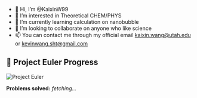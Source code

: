 - 👋 Hi, I’m @KaixinW99
- 👀 I’m interested in Theoretical CHEM/PHYS
- 🌱 I’m currently learning calculation on nanobubble
- 💞️ I’m looking to collaborate on anyone who like science
- 📫 You can contact me through my official email kaixin.wang@utah.edu or kevinwang.sht@gmail.com

<!---
KaixinW99/KaixinW99 is a ✨ special ✨ repository because its `README.md` (this file) appears on your GitHub profile.
You can click the Preview link to take a look at your changes.
--->

## 🧮 Project Euler Progress

<!-- Euler banner (auto-refresh via cache-busting query set by the Action) -->
![Project Euler](https://projecteuler.net/profile/)

<!-- This line will be kept up-to-date by the Action -->
**Problems solved:** _fetching…_

